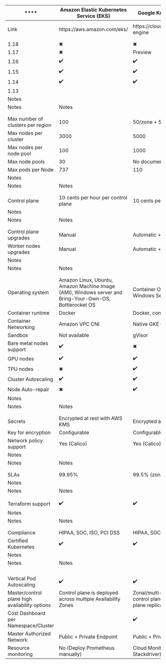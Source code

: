 | ****                                           | **Amazon Elastic Kubernetes Service (EKS)**                                                                  | **Google Kubernetes Engine (GKE)**                                                                    |
|------------------------------------------------|--------------------------------------------------------------------------------------------------------------|-------------------------------------------------------------------------------------------------------|
|                                                |                                                                                                              |                                                                                                       |
| Link                                           | https://aws\.amazon\.com/eks/                                                                                | https://cloud\.google\.com/kubernetes\-engine                                                         |
|                                                |                                                                                                              |                                                                                                       |
|                                                |                                                                                                              |                                                                                                       |
| 1\.18                                          | ✖︎                                                                                                           | ✖︎                                                                                                    |
| 1\.17                                          | ✖︎                                                                                                           | Preview                                                                                               |
| 1\.16                                          | ✔️                                                                                                           | ✔️                                                                                                    |
| 1\.15                                          | ✔️                                                                                                           | ✔️                                                                                                    |
| 1\.14                                          | ✔️                                                                                                           | ✔️                                                                                                    |
| 1\.13                                          |                                                                                                              |                                                                                                       |
| Notes                                          |                                                                                                              |                                                                                                       |
| Notes                                          | Notes                                                                                                        |
|                                                |                                                                                                              |                                                                                                       |
|                                                |                                                                                                              |                                                                                                       |
| Max number of clusters per region              | 100                                                                                                          | 50/zone \+ 50 regional clusters                                                                       |
| Max nodes per cluster                          | 3000                                                                                                         | 5000                                                                                                  |
| Max nodes per node pool                        | 100                                                                                                          | 1000                                                                                                  |
| Max node pools                                 | 30                                                                                                           | No documented                                                                                         |
| Max pods per Node                              | 737                                                                                                          | 110                                                                                                   |
| Notes                                          |                                                                                                              |                                                                                                       |
| Notes                                          | Notes                                                                                                        |
|                                                |                                                                                                              |                                                                                                       |
|                                                |                                                                                                              |                                                                                                       |
| Control plane                                  | 10 cents per hour per control plane                                                                          | 10 cents per hour per control plane                                                                   |
| Notes                                          |                                                                                                              |                                                                                                       |
| Notes                                          | Notes                                                                                                        |
|                                                |                                                                                                              |                                                                                                       |
|                                                |                                                                                                              |                                                                                                       |
| Control plane upgrades                         | Manual                                                                                                       | Automatic \+ Manual                                                                                   |
| Worker nodes upgrades                          | Manual                                                                                                       | Automatic \+ Manual                                                                                   |
| Notes                                          |                                                                                                              |                                                                                                       |
| Notes                                          | Notes                                                                                                        |
|                                                |                                                                                                              |                                                                                                       |
|                                                |                                                                                                              |                                                                                                       |
| Operating system                               | Amazon Linux, Ubuntu, Amazon Machine Image \(AMI\), Windows server and Bring\-Your\-Own\-OS, Bottlerocket OS | Container Optimised OS, Ubuntu, Windows Server                                                        |
| Container runtime                              | Docker                                                                                                       | Docker, containerd                                                                                    |
| Container Networking                           | Amazon VPC CNI                                                                                               | Native GKE CNI                                                                                        |
| Sandbox                                        | Not available                                                                                                | gVisor                                                                                                |
| Bare metal nodes support                       | ✔️                                                                                                           | ✖︎                                                                                                    |
| GPU nodes                                      | ✔️                                                                                                           | ✔️                                                                                                    |
| TPU nodes                                      | ✖︎                                                                                                           | ✔️                                                                                                    |
| Cluster Autoscaling                            | ✔️                                                                                                           | ✔️                                                                                                    |
| Node Auto\-repair                              | ✖︎                                                                                                           | ✔️                                                                                                    |
| Notes                                          |                                                                                                              |                                                                                                       |
| Notes                                          | Notes                                                                                                        |
|                                                |                                                                                                              |                                                                                                       |
|                                                |                                                                                                              |                                                                                                       |
| Secrets                                        | Encrypted at rest with AWS KMS                                                                               | Encrypted at rest with Cloud KMS                                                                      |
| Key for encryption                             | Configurable                                                                                                 | Configurable                                                                                          |
| Network policy support                         | Yes \(Calico\)                                                                                               | Yes \(Calico\)                                                                                        |
| Notes                                          |                                                                                                              |                                                                                                       |
| Notes                                          | Notes                                                                                                        |
|                                                |                                                                                                              |                                                                                                       |
|                                                |                                                                                                              |                                                                                                       |
| SLAs                                           | 99\.95%                                                                                                      | 99\.5% \(zonal\), 99\.95% \(regional\)                                                                |
| Notes                                          |                                                                                                              |                                                                                                       |
| Notes                                          | Notes                                                                                                        |
|                                                |                                                                                                              |                                                                                                       |
|                                                |                                                                                                              |                                                                                                       |
| Terraform support                              | ✔️                                                                                                           | ✔️                                                                                                    |
| Notes                                          |                                                                                                              |                                                                                                       |
| Notes                                          | Notes                                                                                                        |
|                                                |                                                                                                              |                                                                                                       |
|                                                |                                                                                                              |                                                                                                       |
| Compliance                                     | HIPAA, SOC, ISO, PCI DSS	                                                                                    | HIPAA, SOC, ISO, PCI DSS                                                                              |
| Certified Kubernetes                           | ✔️                                                                                                           | ✔️                                                                                                    |
| Notes                                          |                                                                                                              |                                                                                                       |
| Notes                                          | Notes                                                                                                        |
|                                                |                                                                                                              |                                                                                                       |
|                                                |                                                                                                              |                                                                                                       |
|                                                |                                                                                                              |                                                                                                       |
|                                                |                                                                                                              |                                                                                                       |
| Vertical Pod Autoscaling                       | ✔️                                                                                                           | ✔️                                                                                                    |
| Master/control plane high availability options | Control plane is deployed across multiple Availability Zones                                                 | Zonal/multi\-zonal clusters: single control planeRegional clusters: control plane replicas in 3 zones |
| Cost Dashboard per Namespace/Cluster           |                                                                                                              | ✔️                                                                                                    |
| Master Authorized Network                      | Public \+ Private Endpoint                                                                                   | Public \+ Private Endpoint                                                                            |
| Resource monitoring                            | No \(Deploy Prometheus manually\)                                                                            | Cloud Monitoring \(Former Stackdriver\)                                                               |
